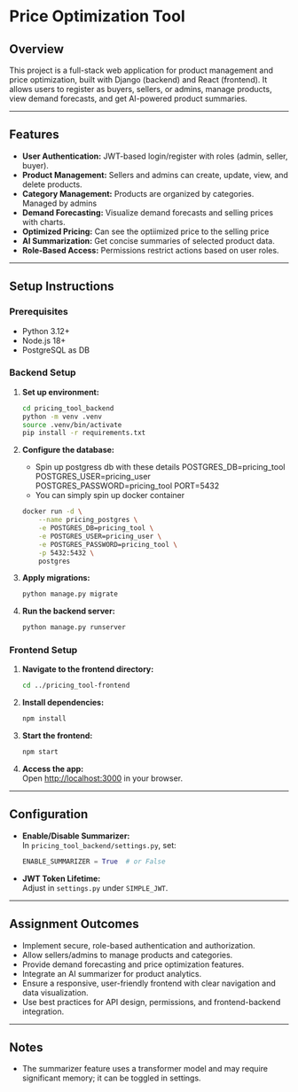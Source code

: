 # Price Optimization Tool

## Overview

This project is a full-stack web application for product management and price optimization, built with Django (backend) and React (frontend). It allows users to register as buyers, sellers, or admins, manage products, view demand forecasts, and get AI-powered product summaries.

---

## Features

- **User Authentication:** JWT-based login/register with roles (admin, seller, buyer).
- **Product Management:** Sellers and admins can create, update, view, and delete products.
- **Category Management:** Products are organized by categories. Managed by admins
- **Demand Forecasting:** Visualize demand forecasts and selling prices with charts.
- **Optimized Pricing:** Can see the optiimized price to the selling price
- **AI Summarization:** Get concise summaries of selected product data.
- **Role-Based Access:** Permissions restrict actions based on user roles.

---

## Setup Instructions

### Prerequisites

- Python 3.12+
- Node.js 18+
- PostgreSQL as DB

### Backend Setup

1. **Set up environment:**
   ```sh
   cd pricing_tool_backend
   python -m venv .venv
   source .venv/bin/activate
   pip install -r requirements.txt
   ```

2. **Configure the database:**
    - Spin up postgress db with these details
        POSTGRES_DB=pricing_tool
        POSTGRES_USER=pricing_user
        POSTGRES_PASSWORD=pricing_tool
        PORT=5432
   - You can simply spin up docker container 
    ```sh
    docker run -d \
        --name pricing_postgres \
        -e POSTGRES_DB=pricing_tool \
        -e POSTGRES_USER=pricing_user \
        -e POSTGRES_PASSWORD=pricing_tool \
        -p 5432:5432 \
        postgres
    ```

3. **Apply migrations:**
   ```sh
   python manage.py migrate
   ```

4. **Run the backend server:**
   ```sh
   python manage.py runserver
   ```

### Frontend Setup

1. **Navigate to the frontend directory:**
   ```sh
   cd ../pricing_tool-frontend
   ```

2. **Install dependencies:**
   ```sh
   npm install
   ```

3. **Start the frontend:**
   ```sh
   npm start
   ```

4. **Access the app:**  
   Open [http://localhost:3000](http://localhost:3000) in your browser.

---

## Configuration

- **Enable/Disable Summarizer:**  
  In `pricing_tool_backend/settings.py`, set:
  ```python
  ENABLE_SUMMARIZER = True  # or False
  ```
- **JWT Token Lifetime:**  
  Adjust in `settings.py` under `SIMPLE_JWT`.

---

## Assignment Outcomes

- Implement secure, role-based authentication and authorization.
- Allow sellers/admins to manage products and categories.
- Provide demand forecasting and price optimization features.
- Integrate an AI summarizer for product analytics.
- Ensure a responsive, user-friendly frontend with clear navigation and data visualization.
- Use best practices for API design, permissions, and frontend-backend integration.

---

## Notes

- The summarizer feature uses a transformer model and may require significant memory; it can be toggled in settings.


